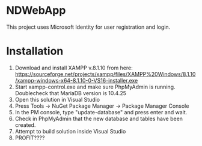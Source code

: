 # NDWebApp
This project uses Microsoft Identity for user registration and login.

# Installation
1. Download and install XAMPP v.8.1.10 from here: https://sourceforge.net/projects/xampp/files/XAMPP%20Windows/8.1.10/xampp-windows-x64-8.1.10-0-VS16-installer.exe
2. Start xampp-control.exe and make sure PhpMyAdmin is running. Doublecheck that MariaDB version is 10.4.25
3. Open this solution in Visual Studio
4. Press Tools -> NuGet Package Manager -> Package Manager Console
5. In the PM console, type "update-database" and press enter and wait.
6. Check in PhpMyAdmin that the new database and tables have been created.
7. Attempt to build solution inside Visual Studio
8. PROFIT????
